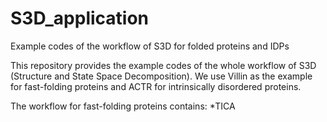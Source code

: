 # S3D_application
Example codes of the workflow of S3D for folded proteins and IDPs

This repository provides the example codes of the whole workflow of S3D (Structure and State Space Decomposition). We use Villin as the example for fast-folding proteins and ACTR for intrinsically disordered proteins.

The workflow for fast-folding proteins contains:
  *TICA
